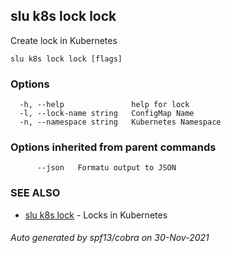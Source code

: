 ## slu k8s lock lock

Create lock in Kubernetes

```
slu k8s lock lock [flags]
```

### Options

```
  -h, --help               help for lock
  -l, --lock-name string   ConfigMap Name
  -n, --namespace string   Kubernetes Namespace
```

### Options inherited from parent commands

```
      --json   Formatu output to JSON
```

### SEE ALSO

* [slu k8s lock](slu_k8s_lock.md)	 - Locks in Kubernetes

###### Auto generated by spf13/cobra on 30-Nov-2021
